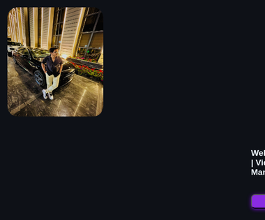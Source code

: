 
<html lang="en"  style="background-color: #0e1117;">
<head>
    <meta charset="UTF-8">
    <meta name="viewport" content="width=device-width, initial-scale=1.0">
    <link rel="stylesheet" href="style.css"/>
    <style>
     .name {
    color: aliceblue;
    font-family: 'Franklin Gothic Medium', 'Arial Narrow', Arial, sans-serif;
    margin-top: -220px;
    margin-left: 60px;
}
#me {
    border-radius: 10%;
    width: 220px;
    margin-top: 50px;
}
#p1 {
    font-size: 19px;
    margin-left: 700px;
    color: aliceblue;
    font-family: 'Franklin Gothic Medium', 'Arial Narrow', Arial, sans-serif;
}
#resume{
    width: 200px;
    padding-bottom: 6px;
    font-family: 'Franklin Gothic Medium', 'Arial Narrow', Arial, sans-serif;
    border-radius: 9px;
    font-weight: 800;
    color: aliceblue;
    background-color: blueviolet;
    font-size: 19px;
    margin-top: 20px;
    margin-left: 700px;
    cursor: pointer;
    box-shadow: 0 2px 10px rgb(104, 16, 186), 0 3px 6px #0e1117;
    transition-property: 0.5s ease-in-out;
    ;
}
</style>
    <title>Ojashwa Soni </title>
</head>
<body >
       <img src="ME.jpeg" alt="" height="250px" style="margin-left  :28%;" id="me"  style="background-color: #0e1117;">
<!--        <h1 class="name" style="text-align: center;"  style="background-color: #0e1117;" >Ojashwa Soni</h1> -->
            <div style="width: 1000px;"  style="background-color: #0e1117;">
                <p id="p1" style=" margin-top: 70px;"><b>Web Developer | Canva Designer | Video Editor | Social Media Manager | E-Commerce Manager</b></p>
                <button id="resume" style="text-align: center;" ><a href="Resume.pdf" style="color: aliceblue;">My Resume</a></button>
            </div>
</body>
</html>


